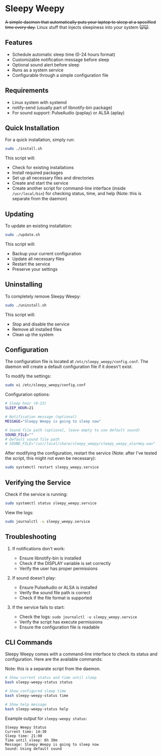 # Sleepy Weepy

~~A simple daemon that automatically puts your laptop to sleep at a specified time every day.~~ Linux stuff that injects sleepiness into your system 🙀🙀.

## Features

- Schedule automatic sleep time (0-24 hours format)
- Customizable notification message before sleep
- Optional sound alert before sleep
- Runs as a system service
- Configurable through a simple configuration file

## Requirements

- Linux system with systemd
- notify-send (usually part of libnotify-bin package)
- For sound support: PulseAudio (paplay) or ALSA (aplay)

## Quick Installation

For a quick installation, simply run:

```bash
sudo ./install.sh
```

This script will:

- Check for existing installations
- Install required packages
- Set up all necessary files and directories
- Create and start the service
- Create another script for command-line interface (inside `/usr/local/bin`) for checking status, time, and help (Note: this is separate from the daemon)

## Updating

To update an existing installation:

```bash
sudo ./update.sh
```

This script will:

- Backup your current configuration
- Update all necessary files
- Restart the service
- Preserve your settings

## Uninstalling

To completely remove Sleepy Weepy:

```bash
sudo ./uninstall.sh
```

This script will:

- Stop and disable the service
- Remove all installed files
- Clean up the system

## Configuration

The configuration file is located at `/etc/sleepy_weepy/config.conf`. The daemon will create a default configuration file if it doesn't exist.

To modify the settings:

```bash
sudo vi /etc/sleepy_weepy/config.conf
```

Configuration options:

```bash
# Sleep hour (0-23)
SLEEP_HOUR=21

# Notification message (optional)
MESSAGE="Sleepy Weepy is going to sleep now"

# Sound file path (optional, leave empty to use default sound)
SOUND_FILE=""
# Default sound file path
# SOUND_FILE="/usr/local/share/sleepy_weepy/sleepy_weepy_alarmey.wav"
```

After modifying the configuration, restart the service (Note: after I've tested the script, this might not even be necessary):

```bash
sudo systemctl restart sleepy_weepy.service
```

## Verifying the Service

Check if the service is running:

```bash
sudo systemctl status sleepy_weepy.service
```

View the logs:

```bash
sudo journalctl -u sleepy_weepy.service
```

## Troubleshooting

1. If notifications don't work:

   - Ensure libnotify-bin is installed
   - Check if the DISPLAY variable is set correctly
   - Verify the user has proper permissions

2. If sound doesn't play:

   - Ensure PulseAudio or ALSA is installed
   - Verify the sound file path is correct
   - Check if the file format is supported

3. If the service fails to start:
   - Check the logs: `sudo journalctl -u sleepy_weepy.service`
   - Verify the script has execute permissions
   - Ensure the configuration file is readable

## CLI Commands

Sleepy Weepy comes with a command-line interface to check its status and configuration. Here are the available commands:

Note: this is a separate script from the daemon.

```bash
# Show current status and time until sleep
bash sleepy-weepy-status status

# Show configured sleep time
bash sleepy-weepy-status time

# Show help message
bash sleepy-weepy-status help
```

Example output for `sleepy-weepy status`:

```
Sleepy Weepy Status
Current time: 14:30
Sleep time: 21:00
Time until sleep: 6h 30m
Message: Sleepy Weepy is going to sleep now
Sound: Using default sound
```
